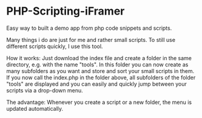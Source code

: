 # PHP-Scripting-iFramer
Easy way to built a demo app from php code snippets and scripts.

Many things i do are just for me and rather small scripts. 
To still use different scripts quickly, I use this tool.

How it works: 
Just download the index file and create a folder in the same directory, e.g. with the name "tools". 
In this folder you can now create as many subfolders as you want and store and sort your small scripts in them. 
If you now call the index.php in the folder above, all subfolders of the folder "tools" are displayed 
and you can easily and quickly jump between your scripts via a drop-down menu. 

The advantage: Whenever you create a script or a new folder, the menu is updated automatically. 
